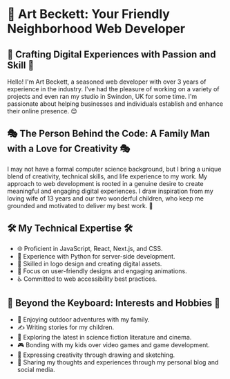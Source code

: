 # 🎨 Art Beckett: Your Friendly Neighborhood Web Developer
## 🌟 Crafting Digital Experiences with Passion and Skill 🌟

Hello! I'm Art Beckett, a seasoned web developer with over 3 years of experience in the industry. I've had the pleasure of working on a variety of projects and even ran my studio in Swindon, UK for some time. I'm passionate about helping businesses and individuals establish and enhance their online presence. 😊

## 🎭 The Person Behind the Code: A Family Man with a Love for Creativity 🎭

I may not have a formal computer science background, but I bring a unique blend of creativity, technical skills, and life experience to my work. My approach to web development is rooted in a genuine desire to create meaningful and engaging digital experiences. I draw inspiration from my loving wife of 13 years and our two wonderful children, who keep me grounded and motivated to deliver my best work. 💖

## 🛠️ My Technical Expertise 🛠️

- 🌐 Proficient in JavaScript, React, Next.js, and CSS.
- 🐍 Experience with Python for server-side development.
- 🎨 Skilled in logo design and creating digital assets.
- 📱 Focus on user-friendly designs and engaging animations.
- ♿ Committed to web accessibility best practices.

## 🌈 Beyond the Keyboard: Interests and Hobbies 🌈

- 🌿 Enjoying outdoor adventures with my family.
- ✍️ Writing stories for my children.
- 🚀 Exploring the latest in science fiction literature and cinema.
- 🎮 Bonding with my kids over video games and game development.
- 🎨 Expressing creativity through drawing and sketching.
- 📝 Sharing my thoughts and experiences through my personal blog and social media.
